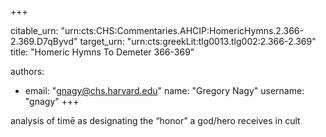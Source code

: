 +++


citable_urn: "urn:cts:CHS:Commentaries.AHCIP:HomericHymns.2.366-2.369.D7qByvd"
target_urn: "urn:cts:greekLit:tlg0013.tlg002:2.366-2.369"
title: "Homeric Hymns To Demeter 366-369"

authors:
- email: "gnagy@chs.harvard.edu"
  name: "Gregory Nagy"
  username: "gnagy"
+++

<p>analysis of timē as designating the “honor” a god/hero receives in cult</p>